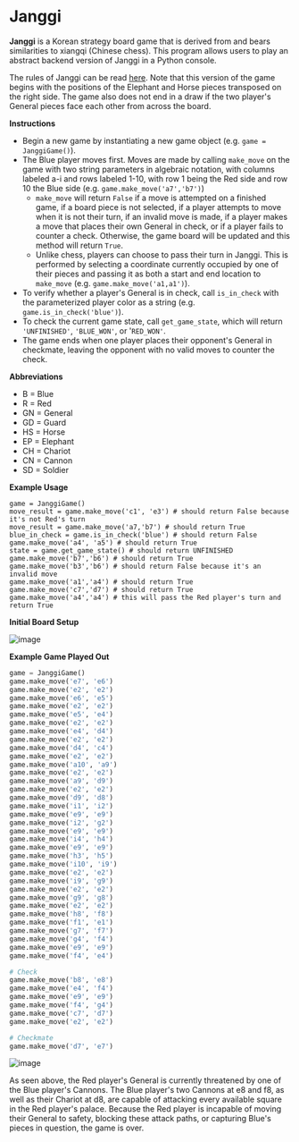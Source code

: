 # Janggi

**Janggi** is a Korean strategy board game that is derived from and bears similarities to xiangqi (Chinese chess). This program allows users to play an abstract backend version of Janggi in a Python console.

The rules of Janggi can be read [here](https://en.wikipedia.org/wiki/Janggi). Note that this version of the game begins with the positions of the Elephant and Horse pieces transposed on the right side. The game also does not end in a draw if the two player's General pieces face each other from across the board.

**Instructions**

* Begin a new game by instantiating a new game object (e.g. `game = JanggiGame()`).
* The Blue player moves first. Moves are made by calling `make_move` on the game with two string parameters in algebraic notation, with columns labeled a-i and rows labeled 1-10, with row 1 being the Red side and row 10 the Blue side (e.g. `game.make_move('a7','b7')`)
  * `make_move` will return `False` if a move is attempted on a finished game, if a board piece is not selected, if a player attempts to move when it is not their turn, if an invalid move is made, if a player makes a move that places their own General in check, or if a player fails to counter a check. Otherwise, the game board will be updated and this method will return `True`.
  * Unlike chess, players can choose to pass their turn in Janggi. This is performed by selecting a coordinate currently occupied by one of their pieces and passing it as both a start and end location to `make_move` (e.g. `game.make_move('a1,a1')`).
* To verify whether a player's General is in check, call `is_in_check` with the parameterized player color as a string (e.g. `game.is_in_check('blue')`).
* To check the current game state, call `get_game_state`, which will return `'UNFINISHED'`, `'BLUE_WON'`, or '`RED_WON'`.
* The game ends when one player places their opponent's General in checkmate, leaving the opponent with no valid moves to counter the check.

**Abbreviations**
* B = Blue
* R = Red
* GN = General
* GD = Guard
* HS = Horse
* EP = Elephant
* CH = Chariot
* CN = Cannon
* SD = Soldier

**Example Usage**
```
game = JanggiGame()
move_result = game.make_move('c1', 'e3') # should return False because it's not Red's turn
move_result = game.make_move('a7,'b7') # should return True
blue_in_check = game.is_in_check('blue') # should return False
game.make_move('a4', 'a5') # should return True
state = game.get_game_state() # should return UNFINISHED
game.make_move('b7','b6') # should return True
game.make_move('b3','b6') # should return False because it's an invalid move
game.make_move('a1','a4') # should return True
game.make_move('c7','d7') # should return True
game.make_move('a4','a4') # this will pass the Red player's turn and return True
```

**Initial Board Setup**

![image](https://user-images.githubusercontent.com/69094063/111979348-f7cb6780-8ad2-11eb-95f9-86c099d93414.png)

**Example Game Played Out**
```python
game = JanggiGame()
game.make_move('e7', 'e6')
game.make_move('e2', 'e2')
game.make_move('e6', 'e5')
game.make_move('e2', 'e2')
game.make_move('e5', 'e4')
game.make_move('e2', 'e2')
game.make_move('e4', 'd4')
game.make_move('e2', 'e2')
game.make_move('d4', 'c4')
game.make_move('e2', 'e2')
game.make_move('a10', 'a9')
game.make_move('e2', 'e2')
game.make_move('a9', 'd9')
game.make_move('e2', 'e2')
game.make_move('d9', 'd8')
game.make_move('i1', 'i2')
game.make_move('e9', 'e9')
game.make_move('i2', 'g2')
game.make_move('e9', 'e9')
game.make_move('i4', 'h4')
game.make_move('e9', 'e9')
game.make_move('h3', 'h5')
game.make_move('i10', 'i9')
game.make_move('e2', 'e2')
game.make_move('i9', 'g9')
game.make_move('e2', 'e2')
game.make_move('g9', 'g8')
game.make_move('e2', 'e2')
game.make_move('h8', 'f8')
game.make_move('f1', 'e1')
game.make_move('g7', 'f7')
game.make_move('g4', 'f4')
game.make_move('e9', 'e9')
game.make_move('f4', 'e4')

# Check
game.make_move('b8', 'e8')
game.make_move('e4', 'f4')
game.make_move('e9', 'e9')
game.make_move('f4', 'g4')
game.make_move('c7', 'd7')
game.make_move('e2', 'e2')

# Checkmate
game.make_move('d7', 'e7')
```
![image](https://user-images.githubusercontent.com/69094063/111979525-2cd7ba00-8ad3-11eb-8cba-565351fcfe73.png)

As seen above, the Red player's General is currently threatened by one of the Blue player's Cannons. The Blue player's two Cannons at e8 and f8, as well as their Chariot at d8, are capable of attacking every available square in the Red player's palace. Because the Red player is incapable of moving their General to safety, blocking these attack paths, or capturing Blue's pieces in question, the game is over.
